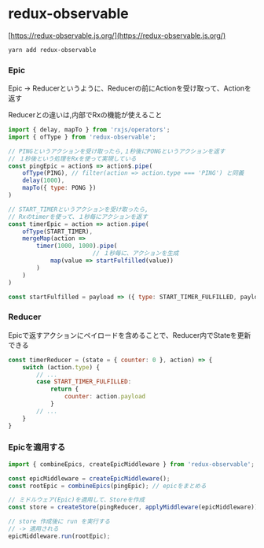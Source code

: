 # redux-observable
[https://redux-observable.js.org/](https://redux-observable.js.org/)
```bash
yarn add redux-observable
```

### Epic

Epic → Reducerというように、Reducerの前にActionを受け取って、Actionを返す

Reducerとの違いは,内部でRxの機能が使えること

```jsx
import { delay, mapTo } from 'rxjs/operators';
import { ofType } from 'redux-observable';

// PINGというアクションを受け取ったら,１秒後にPONGというアクションを返す
// １秒後という処理をRxを使って実現している
const pingEpic = action$ => action$.pipe(
    ofType(PING), // filter(action => action.type === 'PING') と同義
    delay(1000),
    mapTo({ type: PONG })
)
```

```jsx
// START_TIMERというアクションを受け取ったら,
// Rxのtimerを使って、１秒毎にアクションを返す
const timerEpic = action => action.pipe(
    ofType(START_TIMER),
    mergeMap(action =>
        timer(1000, 1000).pipe(
						// １秒毎に、アクションを生成
            map(value => startFulfilled(value))
        )
    )
)

const startFulfilled = payload => ({ type: START_TIMER_FULFILLED, payload })
```

### Reducer

Epicで返すアクションにペイロードを含めることで、Reducer内でStateを更新できる

```jsx
const timerReducer = (state = { counter: 0 }, action) => {
    switch (action.type) {
        // ...
        case START_TIMER_FULFILLED:
            return {
                counter: action.payload
            }
        // ...
    }
}
```

### Epicを適用する

```jsx
import { combineEpics, createEpicMiddleware } from 'redux-observable';

const epicMiddleware = createEpicMiddleware();
const rootEpic = combineEpics(pingEpic); // epicをまとめる

// ミドルウェア(Epic)を適用して、Storeを作成
const store = createStore(pingReducer, applyMiddleware(epicMiddleware));

// store 作成後に run を実行する
// -> 適用される
epicMiddleware.run(rootEpic);
```